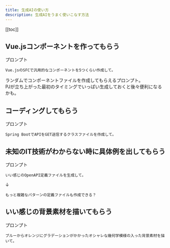 ```yaml
---
title: 生成AIの使い方
description: 生成AIをうまく使いこなす方法
---
```


[[toc]]

## Vue.jsコンポーネントを作ってもらう

プロンプト
```
Vue.jsのSFCで汎用的なコンポーネントを5つくらい作成して。
```

ランダムでコンポーネントファイルを作成してもらえるプロンプト。  
PJが立ち上がった最初のタイミングでいっぱい生成しておくと後々便利になるかも。  


## コーディングしてもらう

プロンプト
```
Spring BootでAPIをGET送信するクラスファイルを作成して。
```

## 未知のIT技術がわからない時に具体例を出してもらう

プロンプト
```
いい感じのOpenAPI定義ファイルを生成して。
```

↓

```
もっと複雑なパターンの定義ファイルも作成できる？
```



## いい感じの背景素材を描いてもらう

プロンプト
```
ブルーからオレンジにグラデーションがかかったオシャレな幾何学模様の入った背景素材を描いて。
```